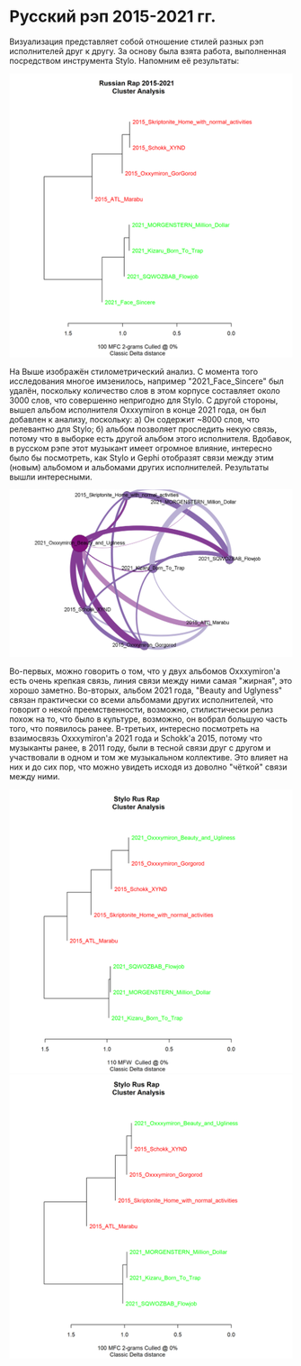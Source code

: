 # Русский рэп 2015-2021 гг. 

Визуализация представляет собой отношение стилей разных рэп исполнителей друг к другу. За основу была взята работа, выполненная посредством инструмента Stylo. Напомним её результаты: 

![Выгрузка из Stylo](https://github.com/LoshkarevAnton/RusRap/blob/599098c1ba26fa6d0bac5ff21e5308c5f6cb460f/RusRap%20Stylo.png)

На Выше изображён стилометрический анализ. С момента того исследования многое имзенилось, например "2021_Face_Sincere" был удалён, поскольку количество слов в этом корпусе составляет около 3000 слов, что совершенно непригодно для Stylo. С другой стороны, вышел альбом исполнителя Oxxxymiron в конце 2021 года, он был добавлен к анализу, поскольку: а) Он содержит ~8000 слов, что релевантно для Stylo; б) альбом позволяет проследить некую связь, потому что в выборке есть другой альбом этого исполнителя. Вдобавок, в русском рэпе этот музыкант имеет огромное влияние, интересно было бы посмотреть, как Stylo и Gephi отобразят связи между этим (новым) альбомом и альбомами других исполнителей. Результаты вышли интересными.

![Выгрузка из Gephi](https://github.com/LoshkarevAnton/RusRap/blob/fd41b16ef47f02e20756837c2d0a93ebf0ae42c9/RusRap%20Gephi.png)

Во-первых, можно говорить о том, что у двух альбомов Oxxxymiron'a есть очень крепкая связь, линия связи между ними самая "жирная", это хорошо заметно. Во-вторых, альбом 2021 года, "Beauty and Uglyness" связан практически со всеми альбомами других исполнителей, что говорит о некой преемственности, возможно, стилистически релиз похож на то, что было в культуре, возможно, он вобрал большую часть того, что появилось ранее. В-третьих, интересно посмотреть на взаимосвязь Oxxxymiron'a 2021 года и Schokk'a 2015, потому что музыканты ранее, в 2011 году, были в тесной связи друг с другом и участвовали в одном и том же музыкальном коллективе. Это влияет на них и до сих пор, что можно увидеть исходя из доволно "чёткой" связи между ними.

![Выгрузка из Stylo](https://github.com/LoshkarevAnton/RusRap/blob/39a3712ce2adf31befe402d5df794c67eeb6a872/RusRap%20Stylo%20New.png)
![Выгрузка из Stylo](https://github.com/LoshkarevAnton/RusRap/blob/4fa73d701cf92ebe69e2738c4663b15318fd9a87/RusRap%20Stylo%20New2.png)
